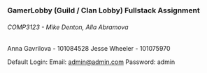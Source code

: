 ### GamerLobby (Guild / Clan Lobby) Fullstack Assignment
###### COMP3123 - Mike Denton, Alla Abramova

Anna Gavrilova - 101084528
Jesse Wheeler - 101075970

Default Login:
Email: admin@admin.com
Password: admin
